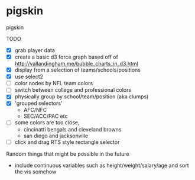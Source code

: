 pigskin
=======

pigskin

TODO
- [x] grab player data
- [x] create a basic d3 force graph based off of http://vallandingham.me/bubble_charts_in_d3.html
- [x] display from a selection of teams/schools/positions
- [x] use select2
- [ ] color nodes by NFL team colors
- [ ] switch between college and professional colors
- [x] physically group by school/team/position (aka clumps)
- [x] 'grouped selectors'
  - AFC/NFC
  - SEC/ACC/PAC etc
- [ ] some colors are too close,
  - cincinatti bengals and cleveland browns
  - san diego and jacksonville
- [ ] click and drag RTS style rectangle selector

Random things that might be possible in the future
- include continuous variables such as height/weight/salary/age and sort the vis somehow
